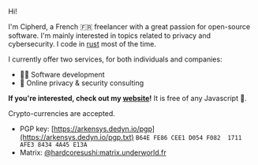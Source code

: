 Hi!

I'm Cipherd, a French 🇫🇷 freelancer with a great passion for open-source software. I'm mainly interested in topics related to privacy and cybersecurity. I code in [rust](https://rust-lang.org) most of the time.

I currently offer two services, for both individuals and companies:
- 🧑‍💻 Software development
- 🔐 Online privacy & security consulting

**If you're interested, check out my [website](https://arkensys.dedyn.io)!** It is free of any Javascript 🤗.

Crypto-currencies are accepted.

- PGP key: [https://arkensys.dedyn.io/pgp](https://arkensys.dedyn.io/pgp.txt) `B64E FE86 CEE1 D054 F082  1711 AFE3 8434 4A45 E13A`
- Matrix: [@hardcoresushi:matrix.underworld.fr](https://matrix.to/#/@hardcoresushi:matrix.underworld.fr)
